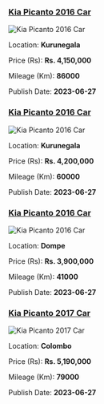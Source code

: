
<!-- a290ec7dd4160cba7502a2463779da43 -->

### [Kia Picanto 2016 Car](https://riyasewana.com/buy/kia-picanto-sale-kurunegala-6552555)

![Kia Picanto 2016 Car](https://riyasewana.com/thumb/thumbkia-picanto-272032514261.jpg)

Location: **Kurunegala**

Price (Rs): **Rs. 4,150,000**

Mileage (Km): **86000**

Publish Date: **2023-06-27**


<!-- 7382d5534c36ab209541997508d0a2ee -->

### [Kia Picanto 2016 Car](https://riyasewana.com/buy/kia-picanto-sale-kurunegala-6550346)

![Kia Picanto 2016 Car](https://riyasewana.com/thumb/thumbkia-picanto-271117484161.jpg)

Location: **Kurunegala**

Price (Rs): **Rs. 4,200,000**

Mileage (Km): **60000**

Publish Date: **2023-06-27**


<!-- 4f559c71e784e4086c900846dbc96ef2 -->

### [Kia Picanto 2016 Car](https://riyasewana.com/buy/kia-picanto-sale-dompe-6549705)

![Kia Picanto 2016 Car](https://riyasewana.com/thumb/thumbkia-picanto-2710100017971.jpg)

Location: **Dompe**

Price (Rs): **Rs. 3,900,000**

Mileage (Km): **41000**

Publish Date: **2023-06-27**


<!-- 5c09df895f74bcd5526023902a3df8c4 -->

### [Kia Picanto 2017 Car](https://riyasewana.com/buy/kia-picanto-sale-colombo-6549641)

![Kia Picanto 2017 Car](https://riyasewana.com/thumb/thumbkia-picanto-27921144611.jpg)

Location: **Colombo**

Price (Rs): **Rs. 5,190,000**

Mileage (Km): **79000**

Publish Date: **2023-06-27**

